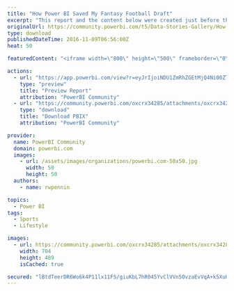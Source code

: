 ```yaml
---
title: "How Power BI Saved My Fantasy Football Draft"
excerpt: "This report and the content below were created just before the start of the 2016 NFL season. I'm a little behind in posting it here, but I hope you"
originalUrl: https://community.powerbi.com/t5/Data-Stories-Gallery/How-Power-BI-Saved-My-Fantasy-Football-Draft/m-p/87926
type: download
publishedDateTime: 2016-11-09T06:56:00Z
heat: 50

featuredContent: "<iframe width=\"800\" height=\"500\" frameborder=\"0\" src=\"https://app.powerbi.com/view?r=eyJrIjoiNDU1ZmRhZGEtMjQ4Ni00ZTU2LTljOWQtMmIzMGE4MjJlNTNkIiwidCI6Ijc4MGEzOGNlLTQzYmUtNGM1Ny1hZDc5LTIyMzkxZWQyZDMzMyIsImMiOjN9\"></iframe>"

actions:
  - url: "https://app.powerbi.com/view?r=eyJrIjoiNDU1ZmRhZGEtMjQ4Ni00ZTU2LTljOWQtMmIzMGE4MjJlNTNkIiwidCI6Ijc4MGEzOGNlLTQzYmUtNGM1Ny1hZDc5LTIyMzkxZWQyZDMzMyIsImMiOjN9"
    type: "preview"
    title: "Preview Report"
    attribution: "PowerBI Community"
  - url: "https://community.powerbi.com/oxcrx34285/attachments/oxcrx34285/DataStoriesGallery/424/2/How%20Power%20BI%20Saved%20My%20Fantasy%20Football%20Draft.pbix"
    type: "download"
    title: "Download PBIX"
    attribution: "PowerBI Community"

provider:
  name: PowerBI Community
  domain: powerbi.com
  images:
    - url: /assets/images/organizations/powerbi.com-50x50.jpg
      width: 50
      height: 50
  authors:
    - name: rwpennin

topics:
  - Power BI
tags:
  - Sports
  - Lifestyle

images:
  - url: https://community.powerbi.com/oxcrx34285/attachments/oxcrx34285/DataStoriesGallery/424/1/2016-11-08_15-20-16.png
    width: 704
    height: 489
    isCached: true

secured: "lBtdTeerDR6Wo6k4P11lx11FS/giuKbL7hR045YvClVVn5OvzaEvVqA+k5XuHNlfOR8tDO0R12gCZUCPJfsFwoQuChqu9EaOLwVgFUunk056hhSpHxYLPWZ4uADGVMY5QFpCkGUys6YJ9tuShKA37az2T2CvAbrHTgiCqwVJA+A+oM/r0Voh1pytNqxYR+xDzP8ymkuU9vFHXIltIqr9MBJIK029ikMdPfmJ37FXSlRDgepkeDDLHgJtj4GXS0N8ekX3/r5+W5jZJdhv268IjyOEfkmmjRx4j6cLujCXCzG30vgyqsV/kJwvhCsCn/fZbJEIHfFs4OgSUaVvjW5BYDct8ATXYCxvcJM0giAK32k6WFFOWMJ3/hXlyUAZDjZc+yRayJ5R+3D8g8pwgB7qkdbYoOqkraguVBHgmvXiQAc=;H7rbwRn80upJZFZuIotN/A=="
---
```


